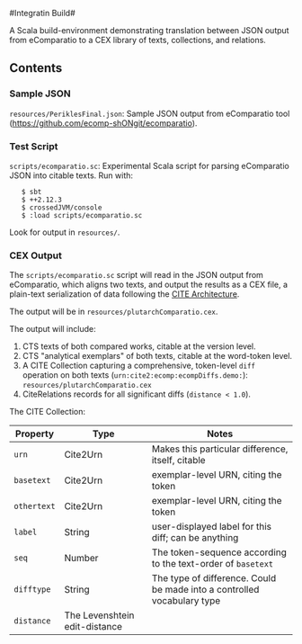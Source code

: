 #Integratin Build#

A Scala build-environment demonstrating translation between JSON output from eComparatio to a CEX library of texts, collections, and relations.

## Contents

### Sample JSON

`resources/PeriklesFinal.json`: Sample JSON output from eComparatio tool (<https://github.com/ecomp-shONgit/ecomparatio>).

### Test Script

`scripts/ecomparatio.sc`: Experimental Scala script for parsing eComparatio JSON into citable texts. Run with:

~~~
   $ sbt
   $ ++2.12.3
   $ crossedJVM/console
   $ :load scripts/ecomparatio.sc
~~~

Look for output in `resources/`.

### CEX Output

The `scripts/ecomparatio.sc` script will read in the JSON output from eComparatio, which aligns two texts, and output the results as a CEX file, a plain-text serialization of data following the [CITE Architecture](http://cite-architecture.github.io).

The output will be in `resources/plutarchComparatio.cex`.

The output will include:

1. CTS texts of both compared works, citable at the version level.
1. CTS "analytical exemplars" of both texts, citable at the word-token level.
1. A CITE Collection capturing a comprehensive, token-level `diff` operation on both texts (`urn:cite2:ecomp:ecompDiffs.demo:`): `resources/plutarchComparatio.cex`
1. CiteRelations records for all significant diffs (`distance < 1.0`).

The CITE Collection:

| Property | Type | Notes |
|----------|-------|------|
| `urn` | Cite2Urn | Makes this particular difference, itself, citable |
| `basetext` | Cite2Urn | exemplar-level URN, citing the token |
| `othertext` | Cite2Urn | exemplar-level URN, citing the token |
| `label` | String | user-displayed label for this diff; can be anything |
| `seq` | Number | The token-sequence according to the text-order of `basetext` |
| `difftype` | String | The type of difference. Could be made into a controlled vocabulary type |
| `distance` | The  Levenshtein edit-distance 




